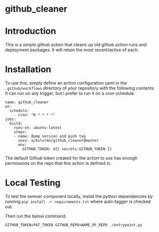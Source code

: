 github_cleaner
===

# Introduction

This is a simple github action that cleans up old github action runs and deployment packages. It will retain the most recent/active of each.

# Installation

To use this, simply define an action configuration yaml in the `.github/workflows` directory of your repository with the following contents.
It can run on any trigger, but I prefer to run it on a cron schedule.

```
name: github_cleaner
on:
  schedule:
    - cron: "0 * * * *"
jobs:
  build:
    runs-on: ubuntu-latest
    steps:
    - name: Bump version and push tag
      uses: nckslvrmn/github_cleaner@master
      env:
        GITHUB_TOKEN: ${{ secrets.GITHUB_TOKEN }}
```

The default Github token created for the action to use has enough permissions on the repo that this action is defined in.

# Local Testing

To test the semver component locally, install the python dependencies by running `pip install -r requirements.txt` where auto-tagger is checked out.

Then run the below command:
```
GITHUB_TOKEN=PAT_TOKEN GITHUB_REPO=NAME_OF_REPO ./entrypoint.py
```
